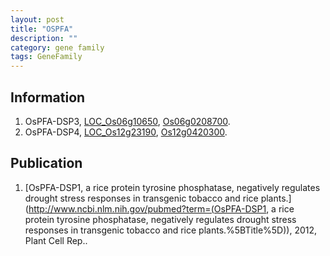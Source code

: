 ```yaml
---
layout: post
title: "OSPFA"
description: ""
category: gene family
tags: GeneFamily
---
```


## Information
1. OsPFA-DSP3, [LOC_Os06g10650](http://rice.plantbiology.msu.edu/cgi-bin/ORF_infopage.cgi?orf=LOC_Os06g10650), [Os06g0208700](http://rapdb.dna.affrc.go.jp/viewer/gbrowse_details/irgsp1?name=Os06g0208700).
2. OsPFA-DSP4, [LOC_Os12g23190](http://rice.plantbiology.msu.edu/cgi-bin/ORF_infopage.cgi?orf=LOC_Os12g23190), [Os12g0420300](http://rapdb.dna.affrc.go.jp/viewer/gbrowse_details/irgsp1?name=Os12g0420300).

## Publication
1. [OsPFA-DSP1, a rice protein tyrosine phosphatase, negatively regulates drought stress responses in transgenic tobacco and rice plants.](http://www.ncbi.nlm.nih.gov/pubmed?term=(OsPFA-DSP1, a rice protein tyrosine phosphatase, negatively regulates drought stress responses in transgenic tobacco and rice plants.%5BTitle%5D)), 2012, Plant Cell Rep..


